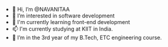 - 👋 Hi, I’m @NAVANITAA
- 👀 I’m interested in software development
- 🌱 I'm currently learning front-end development
- 📫 I'm currently studying at KIIT in India.
- 💞️ I’m in the 3rd year of my B.Tech, ETC engineering course.

